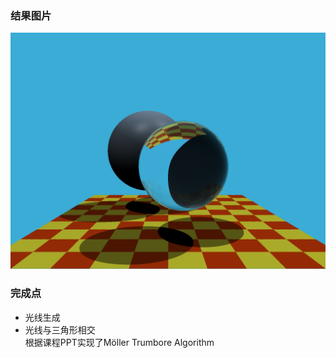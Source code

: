 ### 结果图片
![](./Code/images/binary.png)

### 完成点
- 光线生成
- 光线与三角形相交  
  根据课程PPT实现了Möller Trumbore Algorithm
